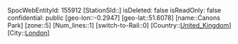 ﻿---
location: [51.6078,-0.2947]
type: Station
tags:
- geo/Station
- Europe/United_Kingdom/London

---
SpocWebEntityId: 155912
[StationSId::]
isDeleted: false
isReadOnly: false
confidential: public
[geo-lon::-0.2947]
[geo-lat::51.6078]
[name::Canons Park]
[zone::5]
[Num_lines::1]
[switch-to-Rail::0]
[Country::[United_Kingdom](geo/Continent/Europe/United_Kingdom.md)]
[City::[London](geo/Continent/Europe/United_Kingdom/London.md)]

